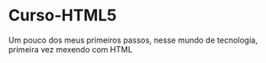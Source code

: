 # Curso-HTML5
 Um pouco dos meus primeiros passos, nesse mundo de tecnologia, primeira vez mexendo com HTML
